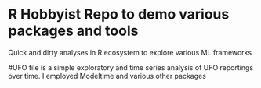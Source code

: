 # R Hobbyist Repo to demo various packages and tools
Quick and dirty analyses in R ecosystem to explore various ML frameworks

#UFO file is a simple exploratory and time series analysis of UFO reportings over time. I employed Modeltime and various other packages
